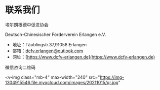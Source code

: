 # 联系我们

埃尔朗根德中促进协会

Deutsch-Chinesischer Förderverein Erlangen e.V.

- 地址：Täublingstr.37,91058 Erlangen
- 邮箱：[dcfv.erlangen@outlook.com](mailto:dcfv.erlangen@outlook.com)
- 网址：[https://www.dcfv-erlangen.de](https://www.dcfv-erlangen.de)

微信咨询二维码

<v-img
  class="mb-4"
  max-width="240"
  src="https://img-1304915546.file.myqcloud.com/images/20211015/qr.jpg"
></v-img>
